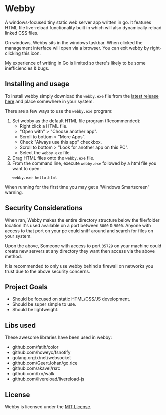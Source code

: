 # Webby

A windows-focused tiny static web server app written in go. It features HTML file live-reload functionality built in which will also dynamically reload linked CSS files.

On windows, Webby sits in the windows taskbar. When clicked the management interface will open via a browser. You can exit webby by right-clicking this icon.

My experience of writing in Go is limited so there's likely to be some inefficiencies & bugs.

## Installing and usage

To install webby simply download the `webby.exe` file from the [latest release here](https://github.com/ssddanbrown/webby/releases/latest) and place somewhere in your system.

There are a few ways to use the `webby.exe` program:

1. Set webby as the default HTML file program (Recommended):
    * Right click a HTML file.
    * "Open with" > "Choose another app".
    * Scroll to bottom > "More Apps".
    * Check "Always use this app" checkbox.
    * Scroll to bottom > "Look for another app on this PC".
    * Select the `webby.exe` file.
2. Drag HTML files onto the `webby.exe` file.
3. From the command line, execute `webby.exe` followed by a html file you want to open:
    ```shell
    webby.exe hello.html
    ```

When running for the first time you may get a 'Windows Smartscreen' warning.


## Security Considerations

When ran, Webby makes the entire directory structure below the file/folder location it's used available on a port between `8000` & `9000`. Anyone with access to that port on your pc could sniff around and search for files on your system.

Upon the above, Someone with access to port `35729` on your machine could create new servers at any directory they want then access via the above method. 

It is recommended to only use webby behind a firewall on networks you trust due to the above security concerns.

## Project Goals

* Should be focused on static HTML/CSS/JS development.
* Should be super simple to use.
* Should be lightweight.

## Libs used

These awesome libraries have been used in webby:
* github.com/fatih/color
* github.com/howeyc/fsnotify
* golang.org/x/net/websocket
* github.com/GeertJohan/go.rice
* github.com/akavel/rsrc
* github.com/lxn/walk
* github.com/livereload/livereload-js

## License

Webby is licensed under the [MIT License](https://opensource.org/licenses/MIT).